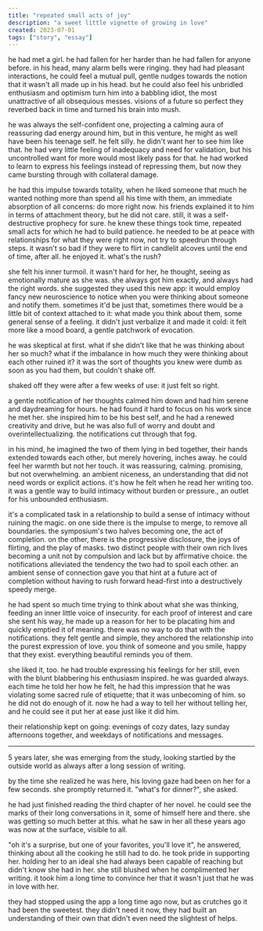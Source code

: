 ```yaml
---
title: "repeated small acts of joy"
description: "a sweet little vignette of growing in love"
created: 2023-07-01
tags: ["story", "essay"]
---
```


he had met a girl. he had fallen for her harder than he had fallen for anyone before. in his head, many alarm bells were ringing. they had had pleasant interactions, he could feel a mutual pull, gentle nudges towards the notion that it wasn't all made up in his head. but he could also feel his unbridled enthusiasm and optimism turn him into a babbling idiot, the most unattractive of all obsequious messes. visions of a future so perfect they reverbed back in time and turned his brain into mush.

he was always the self-confident one, projecting a calming aura of reassuring dad energy around him, but in this venture, he might as well have been his teenage self. he felt silly. he didn't want her to see him like that. he had very little feeling of inadequacy and need for validation, but his uncontrolled want for more would most likely pass for that. he had worked to learn to express his feelings instead of repressing them, but now they came bursting through with collateral damage.

he had this impulse towards totality, when he liked someone that much he wanted nothing more than spend all his time with them, an immediate absorption of all concerns: do more right now. his friends explained it to him in terms of attachment theory, but he did not care.
still, it was a self-destructive prophecy for sure. he knew these things took time, repeated small acts for which he had to build patience. he needed to be at peace with relationships for what they were right now, not try to speedrun through steps. it wasn't so bad if they were to flirt in candlelit alcoves until the end of time, after all. he enjoyed it. what's the rush?

she felt his inner turmoil. it wasn't hard for her, he thought, seeing as emotionally mature as she was. she always got him exactly, and always had the right words. she suggested they used this new app: it would employ fancy new neuroscience to notice when you were thinking about someone and notify them. sometimes it'd be just that, sometimes there would be a little bit of context attached to it: what made you think about them, some general sense of a feeling. it didn't just verbalize it and made it cold: it felt more like a mood board, a gentle patchwork of evocation.

he was skeptical at first. what if she didn't like that he was thinking about her so much? what if the imbalance in how much they were thinking about each other ruined it? it was the sort of thoughts you knew were dumb as soon as you had them, but couldn't shake off.

shaked off they were after a few weeks of use: it just felt so right.

a gentle notification of her thoughts calmed him down and had him serene and daydreaming for hours. he had found it hard to focus on his work since he met her. she inspired him to be his best self, and he had a renewed creativity and drive, but he was also full of worry and doubt and overintellectualizing. the notifications cut through that fog.

in his mind, he imagined the two of them lying in bed together, their hands extended towards each other, but merely hovering, inches away. he could feel her warmth but not her touch. it was reassuring, calming. promising, but not overwhelming. an ambient niceness, an understanding that did not need words or explicit actions. it's how he felt when he read her writing too. it was a gentle way to build intimacy without burden or pressure., an outlet for his unbounded enthusiasm.

it's a complicated task in a relationship to build a sense of intimacy without ruining the magic.
on one side there is the impulse to merge, to remove all boundaries. the symposium's two halves becoming one, the act of completion.
on the other, there is the progressive disclosure, the joys of flirting, and the play of masks. two distinct people with their own rich lives becoming a unit not by compulsion and lack but by affirmative choice.
the notifications alleviated the tendency the two had to spoil each other. an ambient sense of connection gave you that hint at a future act of completion without having to rush forward head-first into a destructively speedy merge.

he had spent so much time trying to think about what she was thinking, feeding an inner little voice of insecurity. for each proof of interest and care she sent his way, he made up a reason for her to be placating him and quickly emptied it of meaning. there was no way to do that with the notifications. they felt gentle and simple, they anchored the relationship into the purest expression of love. you think of someone and you smile, happy that they exist. everything beautiful reminds you of them.

she liked it, too. he had trouble expressing his feelings for her still, even with the blunt blabbering his enthusiasm inspired. he was guarded always. each time he told her how he felt, he had this impression that he was violating some sacred rule of etiquette; that it was unbecoming of him. so he did not do enough of it. now he had a way to tell her without telling her, and he could see it put her at ease just like it did him.

their relationship kept on going: evenings of cozy dates, lazy sunday afternoons together, and weekdays of notifications and messages.

---

5 years later, she was emerging from the study, looking startled by the outside world as always after a long session of writing.

by the time she realized he was here, his loving gaze had been on her for a few seconds. she promptly returned it. "what's for dinner?", she asked.

he had just finished reading the third chapter of her novel. he could see the marks of their long conversations in it, some of himself here and there. she was getting so much better at this. what he saw in her all these years ago was now at the surface, visible to all.

"oh it's a surprise, but one of your favorites, you'll love it", he answered, thinking about all the cooking he still had to do.
he took pride in supporting her. holding her to an ideal she had always been capable of reaching but didn't know she had in her. she still blushed when he complimented her writing. it took him a long time to convince her that it wasn't just that he was in love with her.

they had stopped using the app a long time ago now, but as crutches go it had been the sweetest. they didn't need it now, they had built an understanding of their own that didn't even need the slightest of helps.
